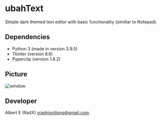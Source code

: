 # ubahText
Simple dark themed text editor with basic functionality (similiar to Notepad).

## Dependencies
- Python 3 (made in version 3.9.5)
- Tkinter (version 8.6)
- Pyperclip (version 1.8.2)

## Picture
![window](https://user-images.githubusercontent.com/85069947/125113580-0a65bd00-e113-11eb-9174-9c1e85badfd2.JPG)

## Developer
Albert E (RadX) vradnisntlong@gmail.com
